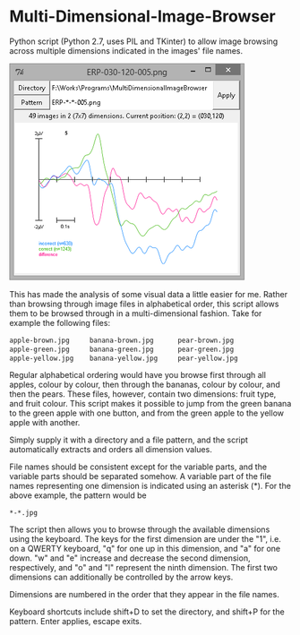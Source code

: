# Multi-Dimensional-Image-Browser
Python script (Python 2.7, uses PIL and TKinter) to allow image browsing across multiple dimensions indicated in the images' file names.

![Screenshot](/mdib.png)

This has made the analysis of some visual data a little easier for me. Rather than browsing through image files in alphabetical order, this script allows them to be browsed through in a multi-dimensional fashion. Take for example the following files:

```
apple-brown.jpg     banana-brown.jpg      pear-brown.jpg
apple-green.jpg     banana-green.jpg      pear-green.jpg
apple-yellow.jpg    banana-yellow.jpg     pear-yellow.jpg
```

Regular alphabetical ordering would have you browse first through all apples, colour by colour, then through the bananas, colour by colour, and then the pears. These files, however, contain two dimensions: fruit type, and fruit colour. This script makes it possible to jump from the green banana to the green apple with one button, and from the green apple to the yellow apple with another.

Simply supply it with a directory and a file pattern, and the script automatically extracts and orders all dimension values. 

File names should be consistent except for the variable parts, and the variable parts should be separated somehow. A variable part of the file names representing one dimension is indicated using an asterisk (*). For the above example, the pattern would be

```
*-*.jpg
```

The script then allows you to browse through the available dimensions using the keyboard. The keys for the first dimension are under the "1", i.e. on a QWERTY keyboard, "q" for one up in this dimension, and "a" for one down. "w" and "e" increase and decrease the second dimension, respectively, and "o" and "l" represent the ninth dimension. The first two dimensions can additionally
be controlled by the arrow keys.

Dimensions are numbered in the order that they appear in the file names.

Keyboard shortcuts include shift+D to set the directory, and shift+P for the pattern. Enter applies, escape exits.
